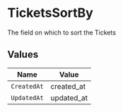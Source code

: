 # TicketsSortBy

The field on which to sort the Tickets


## Values

| Name        | Value       |
| ----------- | ----------- |
| `CreatedAt` | created_at  |
| `UpdatedAt` | updated_at  |